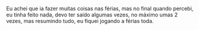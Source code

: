 Eu achei que ia fazer muitas coisas nas férias, mas no final quando percebi, eu tinha feito nada, devo ter saído algumas vezes, no máximo umas 2 vezes, mas resumindo tudo, eu fiquei jogando a férias toda.